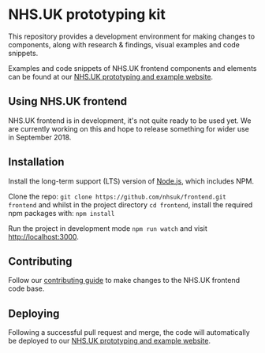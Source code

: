 # NHS.UK prototyping kit

This repository provides a development environment for making changes to components, along with research & findings, visual examples and code snippets.

Examples and code snippets of NHS.UK frontend components and elements can be found at our <a href="https://nhsuk-redesign.azurewebsites.net">NHS.UK prototyping and example website</a>.

## Using NHS.UK frontend

NHS.UK frontend is in development, it's not quite ready to be used yet. We are currently working on this and hope to release something for wider use in September 2018.

## Installation

Install the long-term support (LTS) version of <a href="https://nodejs.org/en/">Node.js</a>, which includes NPM.

Clone the repo: `git clone https://github.com/nhsuk/frontend.git frontend` and whilst in the project directory `cd frontend`, install the required npm packages with: `npm install`

Run the project in development mode `npm run watch` and visit <a href="http://localhost:3000">http://localhost:3000</a>.

## Contributing

Follow our [contributing guide](https://github.com/nhsuk/frontend/blob/master/.github/CONTRIBUTING.md) to make changes to the NHS.UK frontend code base.

## Deploying

Following a successful pull request and merge, the code will automatically be deployed to our <a href="https://nhsuk-redesign.azurewebsites.net">NHS.UK prototyping and example website</a>.




